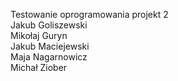 Testowanie oprogramowania projekt 2<br>
Jakub Goliszewski<br>
Mikołaj Guryn<br>
Jakub Maciejewski<br>
Maja Nagarnowicz<br>
Michał Ziober<br>
